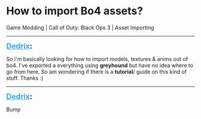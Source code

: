 # How to import Bo4 assets?
Game Modding | Call of Duty: Black Ops 3 | Asset Importing

---
<strong style="font-size: 1.4em;"><span style="text-decoration: underline;text-decoration-color: #34a7f9;"><span style="color:#34a7f9;">Dedrix</span></span>:</strong>

<p>So i&#39;m basically looking for how to import models, textures &amp; anims out of bo4. I&#39;ve exported a everything using <strong>greyhound</strong> but have no idea where to go from here. So am wondering if there is a <strong>tutorial</strong>/ guide on this kind of stuff. Thanks :)</p>

---
<strong style="font-size: 1.4em;"><span style="text-decoration: underline;text-decoration-color: #34a7f9;"><span style="color:#34a7f9;">Dedrix</span></span>:</strong>

<p>Bump</p>
